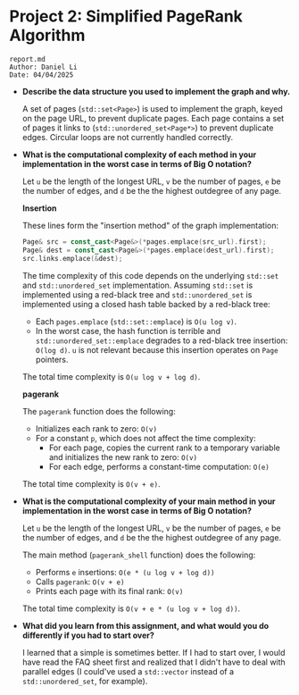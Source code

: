 <!-- Documentation [14.5 Points] -->

# Project 2: Simplified PageRank Algorithm

```
report.md
Author: Daniel Li
Date: 04/04/2025
```

- **Describe the data structure you used to implement the graph and why.**

  A set of pages (`std::set<Page>`) is used to implement the graph, keyed on the
  page URL, to prevent duplicate pages. Each page contains a set of pages it
  links to (`std::unordered_set<Page*>`) to prevent duplicate edges. Circular
  loops are not currently handled correctly.

- **What is the computational complexity of each method in your implementation
  in the worst case in terms of Big O notation?**

  Let `u` be the length of the longest URL, `v` be the number of pages, `e` be
  the number of edges, and `d` be the the highest outdegree of any page.

  **Insertion**

  These lines form the "insertion method" of the graph implementation:

  ```cpp
  Page& src = const_cast<Page&>(*pages.emplace(src_url).first);
  Page& dest = const_cast<Page&>(*pages.emplace(dest_url).first);
  src.links.emplace(&dest);
  ```

  The time complexity of this code depends on the underlying `std::set` and
  `std::unordered_set` implementation. Assuming `std::set` is implemented using
  a red-black tree and `std::unordered_set` is implemented using a closed hash
  table backed by a red-black tree:

  - Each `pages.emplace` (`std::set::emplace`) is `O(u log v)`.
  - In the worst case, the hash function is terrible and
    `std::unordered_set::emplace` degrades to a red-black tree insertion:
    `O(log d)`. `u` is not relevant because this insertion operates on `Page`
    pointers.

  The total time complexity is `O(u log v + log d)`.

  **pagerank**

  The `pagerank` function does the following:

  - Initializes each rank to zero: `O(v)`
  - For a constant `p`, which does not affect the time complexity:
    - For each page, copies the current rank to a temporary variable and
      initializes the new rank to zero: `O(v)`
    - For each edge, performs a constant-time computation: `O(e)`

  The total time complexity is `O(v + e)`.

- **What is the computational complexity of your main method in your
  implementation in the worst case in terms of Big O notation?**

  Let `u` be the length of the longest URL, `v` be the number of pages, `e` be
  the number of edges, and `d` be the the highest outdegree of any page.

  The main method (`pagerank_shell` function) does the following:

  - Performs `e` insertions: `O(e * (u log v + log d))`
  - Calls `pagerank`: `O(v + e)`
  - Prints each page with its final rank: `O(v)`

  The total time complexity is `O(v + e * (u log v + log d))`.

- **What did you learn from this assignment, and what would you do differently
  if you had to start over?**

  I learned that a simple is sometimes better. If I had to start over, I would
  have read the FAQ sheet first and realized that I didn't have to deal with
  parallel edges (I could've used a `std::vector` instead of a
  `std::unordered_set`, for example).


